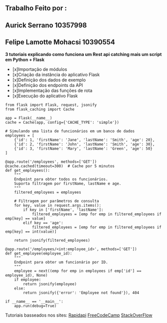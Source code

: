 ## Trabalho Feito por :
## Aurick Serrano 10357998
## Felipe Lamotte Mohacsi 10390554

__3 tutoriais explicando como funciona um Rest api catching mais um script em Python + Flask__

- [x]Importação de módulos
- [x]Criação da instância do aplicativo Flask
- [x]Definição dos dados de exemplo
- [x]Definição dos endpoints da API
- [x]Implementação das funções de rota
- [x]Execução do aplicativo Flask

```
from flask import Flask, request, jsonify
from flask_caching import Cache

app = Flask(__name__)
cache = Cache(app, config={'CACHE_TYPE': 'simple'})

# Simulando uma lista de funcionários em um banco de dados
employees = [
    {'id': 1, 'firstName': 'Jane', 'lastName': 'Smith', 'age': 20},
    {'id': 2, 'firstName': 'John', 'lastName': 'Smith', 'age': 30},
    {'id': 3, 'firstName': 'Mary', 'lastName': 'Green', 'age': 50}
]

@app.route('/employees', methods=['GET'])
@cache.cached(timeout=300)  # Cache por 5 minutos
def get_employees():
    """
    Endpoint para obter todos os funcionários.
    Suporta filtragem por firstName, lastName e age.
    """
    filtered_employees = employees

    # Filtragem por parâmetros de consulta
    for key, value in request.args.items():
        if key in ['firstName', 'lastName']:
            filtered_employees = [emp for emp in filtered_employees if emp[key] == value]
        elif key == 'age':
            filtered_employees = [emp for emp in filtered_employees if emp[key] == int(value)]

    return jsonify(filtered_employees)

@app.route('/employees/<int:employee_id>', methods=['GET'])
def get_employee(employee_id):
    """
    Endpoint para obter um funcionário por ID.
    """
    employee = next((emp for emp in employees if emp['id'] == employee_id), None)
    if employee:
        return jsonify(employee)
    else:
        return jsonify({'error': 'Employee not found'}), 404

if __name__ == '__main__':
    app.run(debug=True)
```

Tutoriais basseados nos sites:
[Rapidapi](https://rapidapi.com/guides/api-caching-with-http-headers)
[FreeCodeCamp](https://www.freecodecamp.org/news/an-in-depth-introduction-to-http-caching-cache-control-vary/)
[StackOverFlow](https://stackoverflow.blog/2020/03/02/best-practices-for-rest-api-design/)

